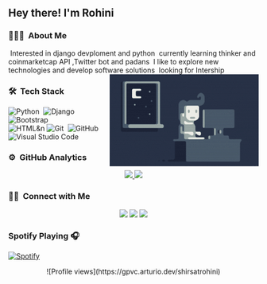 <h2>Hey there! I'm Rohini</h2>

<h3> 👨🏻‍💻 &nbsp;About Me</h3>

 
&nbsp;Interested in django devploment and python
&nbsp;currently learning thinker and coinmarketcap API ,Twitter bot  and padans
&nbsp;I like to explore new technologies and develop software solutions
&nbsp;looking for Intership
<img alt="Night Coding" src="https://raw.githubusercontent.com/AVS1508/AVS1508/master/assets/Night-Coding.gif" align="right"/>

<h3> 🛠 &nbsp;Tech Stack </h3>

![Python](https://img.shields.io/badge/-Python-05122A?style=flat&logo=python)&nbsp;
![Django](https://img.shields.io/badge/-Django-05122A?style=flat&logo=django&logoColor=092E20)&nbsp;
![Bootstrap](https://img.shields.io/badge/-Bootstrap-05122A?style=flat&logo=bootstrap&logoColor=563D7C)\
![HTML](https://img.shields.io/badge/-HTML-05122A?style=flat&logo=HTML5)&n
![Git](https://img.shields.io/badge/-Git-05122A?style=flat&logo=git)&nbsp;
![GitHub](https://img.shields.io/badge/-GitHub-05122A?style=flat&logo=github)&nbsp;
![Visual Studio Code](https://img.shields.io/badge/-Visual%20Studio%20Code-05122A?style=flat&logo=visual-studio-code&logoColor=007ACC)&nbsp;

<h3> ⚙️ &nbsp;GitHub Analytics </h3>

<p align="center">
<a href="https://github.com/shirsatrohini">
  <img height="180em" src="https://github-readme-stats-eight-theta.vercel.app/api?username=shirsatrohini&show_icons=true&theme=algolia&include_all_commits=true&count_private=true%22/%3E"/>
  <img height="180em" src="https://github-readme-stats-eight-theta.vercel.app/api/top-langs/?username=shirsatrohini&layout=compact&langs_count=8&theme=algolia"/>
</a>
</p>

<h3> 🤝🏻 &nbsp;Connect with Me </h3>

<p align="center">
<a href="www.linkedin.com/in/shirsatrohini98"><img src="https://img.shields.io/badge/-Rohini%20Sunil%20Shirsat-0077B5?style=flat&logo=Linkedin&logoColor=whitee"/></a>
<a href="mailto:shirsatrohini66@gmail.com"><img src="https://img.shields.io/badge/mail-shirsatrohini66%40gmail.com-red"/></a>
<a href="https://www.instagram.com/rohini.shirsat.180/"><img src="https://img.shields.io/badge/-@rohinis__-E4405F?style=flat&logo=Instagram&logoColor=white"/></a>
</p>

<h3> Spotify Playing 🎧</h3>

[![Spotify](https://novatorem.bgstatic.vercel.app/api/spotify)](https://open.spotify.com/user/11153360645)



<p align="center">
![Profile views](https://gpvc.arturio.dev/shirsatrohini)
</center>

 

